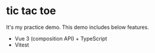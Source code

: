 # tic tac toe
It's my practice demo.
This demo includes below features.

- Vue 3 (composition API) + TypeScript
- Vitest